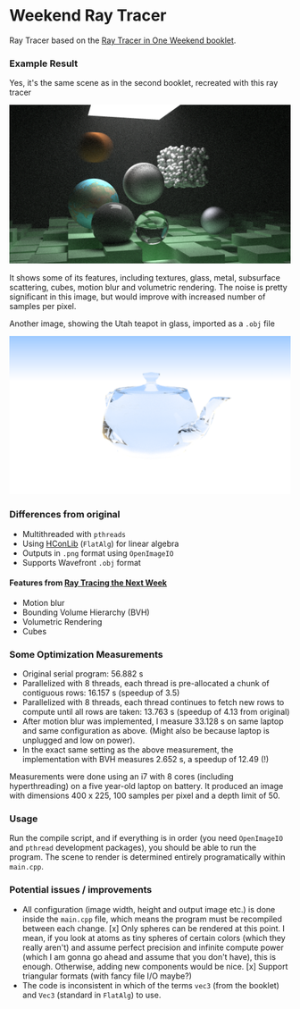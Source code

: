 # Weekend Ray Tracer

Ray Tracer based on the [Ray Tracer in One Weekend booklet](http://www.realtimerendering.com/raytracing/Ray%20Tracing%20in%20a%20Weekend.pdf).

### Example Result

Yes, it's the same scene as in the second booklet, recreated with this ray tracer

![many features](out.png)

It shows some of its features, including textures, glass, metal, subsurface scattering, cubes, motion blur and volumetric rendering. The noise is pretty significant in this image, but would improve with increased number of samples per pixel.

Another image, showing the Utah teapot in glass, imported as a `.obj` file

![teapot](glass_teapot.png)

### Differences from original
- Multithreaded with `pthreads`
- Using [HConLib](https://github.com/TheVaffel/HConLib) (`FlatAlg`) for linear algebra
- Outputs in `.png` format using `OpenImageIO`
- Supports Wavefront `.obj` format

#### Features from [Ray Tracing the Next Week](http://www.realtimerendering.com/raytracing/Ray%20Tracing_%20The%20Next%20Week.pdf)

- Motion blur
- Bounding Volume Hierarchy (BVH)
- Volumetric Rendering
- Cubes

### Some Optimization Measurements

- Original serial program: 56.882 s
- Parallelized with 8 threads, each thread is pre-allocated a chunk of contiguous rows: 16.157 s (speedup of 3.5)
- Parallelized with 8 threads, each thread continues to fetch new rows to compute until all rows are taken: 13.763 s (speedup of 4.13 from original)
- After motion blur was implemented, I measure 33.128 s on same laptop and same configuration as above. (Might also be because laptop is unplugged and low on power).
- In the exact same setting as the above measurement, the implementation with BVH measures 2.652 s, a speedup of 12.49 (!)

Measurements were done using an i7 with 8 cores (including hyperthreading) on a five year-old laptop on battery.
It produced an image with dimensions 400 x 225, 100 samples per pixel and a depth limit of 50.

### Usage

Run the compile script, and if everything is in order (you need `OpenImageIO` and `pthread` development packages), you should be able to run the program. The scene to render is determined entirely programatically within `main.cpp`.

### Potential issues / improvements

- All configuration (image width, height and output image etc.) is done inside the `main.cpp` file, which means the program must be recompiled between each change.
[x] Only spheres can be rendered at this point. I mean, if you look at atoms as tiny spheres of certain colors (which they really aren't) and assume perfect precision and infinite compute power (which I am gonna go ahead and assume that you don't have), this is enough. Otherwise, adding new components would be nice.
[x] Support triangular formats (with fancy file I/O maybe?)
- The code is inconsistent in which of the terms `vec3` (from the booklet) and `Vec3` (standard in `FlatAlg`) to use.
